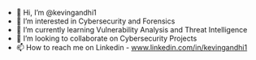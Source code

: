 - 👋 Hi, I’m @kevingandhi1
- 👀 I’m interested in Cybersecurity and Forensics
- 🌱 I’m currently learning Vulnerability Analysis and Threat Intelligence
- 💞️ I’m looking to collaborate on Cybersecurity Projects
- 📫 How to reach me on Linkedin - www.linkedin.com/in/kevingandhi1 

<!---
kevingandhi1/kevingandhi1 is a ✨ special ✨ repository because its `README.md` (this file) appears on your GitHub profile.
You can click the Preview link to take a look at your changes.
--->
